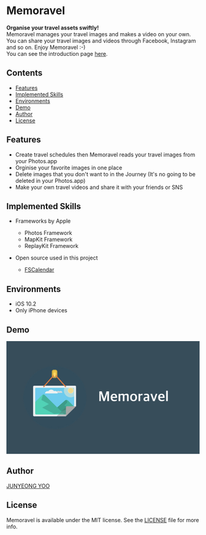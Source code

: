 # Memoravel

**Organise your travel assets swiftly!**    
Memoravel manages your travel images and makes a video on your own. 
You can share your travel images and videos through Facebook, Instagram and so on.
Enjoy Memoravel :-)     
You can see the introduction page [here](https://boostcamp.github.io/Memoravel/).

## Contents
* [Features](#features)
* [Implemented Skills](#implemented-skills)
* [Environments](#environments)
* [Demo](#demo)
* [Author](#author)
* [License](#license)

## Features

* Create travel schedules then Memoravel reads your travel images from your Photos.app
* Orginise your favorite images in one place
* Delete images that you don't want to in the Journey (It's no going to be deleted in your Photos.app)
* Make your own travel videos and share it with your friends or SNS

## Implemented Skills

* Frameworks by Apple
    - Photos Framework
    - MapKit Framework
    - ReplayKit Framework
    
* Open source used in this project
    - [FSCalendar](https://github.com/WenchaoD/FSCalendar)

## Environments
* iOS 10.2
* Only iPhone devices

## Demo
[![MEMORAVEL DEMO](./docs/images/intro.jpg)](https://youtu.be/f3B7JtGrsAs)

## Author
[JUNYEONG YOO](https://github.com/chizcake)

## License
Memoravel is available under the MIT license. See the [LICENSE](./LICENSE) file for more info.